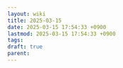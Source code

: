 ```yaml
---
layout: wiki
title: 2025-03-15
date: 2025-03-15 17:54:33 +0900
lastmod: 2025-03-15 17:54:33 +0900
tags: 
draft: true
parent:
---
```


